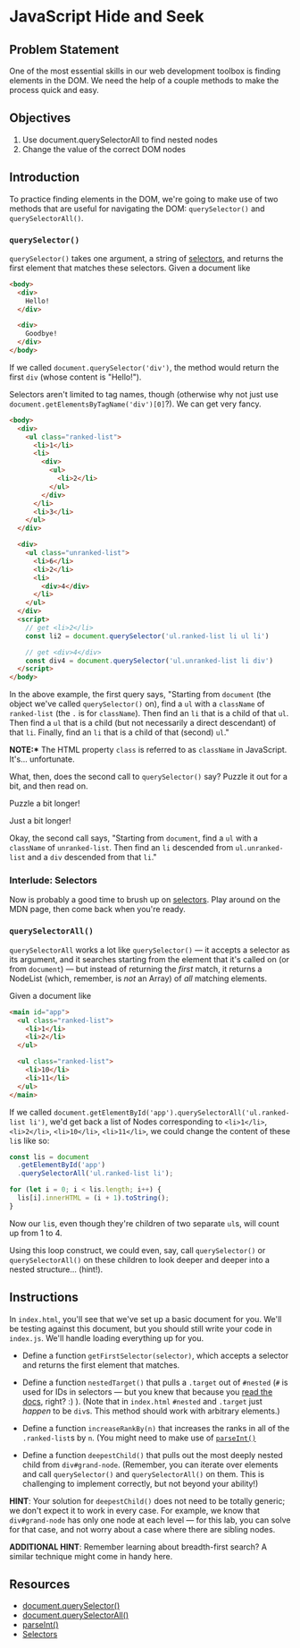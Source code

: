 # JavaScript Hide and Seek

## Problem Statement

One of the most essential skills in our web development toolbox is finding
elements in the DOM. We need the help of a couple methods to make the process
quick and easy.

## Objectives

1.  Use document.querySelectorAll to find nested nodes
2.  Change the value of the correct DOM nodes

## Introduction

To practice finding elements in the DOM, we're going to make use of two methods
that are useful for navigating the DOM: `querySelector()` and
`querySelectorAll()`.

### `querySelector()`

`querySelector()` takes one argument, a string of [selectors][selectors], and
returns the first element that matches these selectors. Given a document like

```html
<body>
  <div>
    Hello!
  </div>

  <div>
    Goodbye!
  </div>
</body>
```

If we called `document.querySelector('div')`, the method would return the first
`div` (whose content is "Hello!").

Selectors aren't limited to tag names, though (otherwise why not just use `document.getElementsByTagName('div')[0]`?). We can get very fancy.

```html
<body>
  <div>
    <ul class="ranked-list">
      <li>1</li>
      <li>
        <div>
          <ul>
            <li>2</li>
          </ul>
        </div>
      </li>
      <li>3</li>
    </ul>
  </div>

  <div>
    <ul class="unranked-list">
      <li>6</li>
      <li>2</li>
      <li>
        <div>4</div>
      </li>
    </ul>
  </div>
  <script>
    // get <li>2</li>
    const li2 = document.querySelector('ul.ranked-list li ul li')

    // get <div>4</div>
    const div4 = document.querySelector('ul.unranked-list li div')
  </script>
</body>
```

In the above example, the first query says, "Starting from `document` (the
object we've called `querySelector()` on), find a `ul` with a `className` of
`ranked-list` (the `.` is for `className`). Then find an `li` that is a child of
that `ul`. Then find a `ul` that is a child (but not necessarily a direct
descendant) of that `li`. Finally, find an `li` that is a child of that (second)
`ul`."

**NOTE:\*** The HTML property `class` is referred to as `className` in JavaScript.
It's... unfortunate.

What, then, does the second call to `querySelector()` say? Puzzle it out for a
bit, and then read on.

Puzzle a bit longer!

Just a bit longer!

Okay, the second call says, "Starting from `document`, find a `ul` with a
`className` of `unranked-list`. Then find an `li` descended from
`ul.unranked- list` and a `div` descended from that `li`."

### Interlude: Selectors

Now is probably a good time to brush up on [selectors][selectors]. Play around
on the MDN page, then come back when you're ready.

### `querySelectorAll()`

`querySelectorAll` works a lot like `querySelector()` — it accepts a selector
as its argument, and it searches starting from the element that it's called on
(or from `document`) — but instead of returning the _first_ match, it returns a
NodeList (which, remember, is _not_ an Array) of _all_ matching elements.

Given a document like

```html
<main id="app">
  <ul class="ranked-list">
    <li>1</li>
    <li>2</li>
  </ul>

  <ul class="ranked-list">
    <li>10</li>
    <li>11</li>
  </ul>
</main>
```

If we called `document.getElementById('app').querySelectorAll('ul.ranked-list li')`, we'd get back a list of Nodes corresponding to `<li>1</li>`,
`<li>2</li>`, `<li>10</li>`, `<li>11</li>`, we could change the content of these
`li`s like so:

```javascript
const lis = document
  .getElementById('app')
  .querySelectorAll('ul.ranked-list li');

for (let i = 0; i < lis.length; i++) {
  lis[i].innerHTML = (i + 1).toString();
}
```

Now our `li`s, even though they're children of two separate `ul`s, will count up
from 1 to 4.

Using this loop construct, we could even, say, call `querySelector()` or
`querySelectorAll()` on these children to look deeper and deeper into a nested
structure... (hint!).

## Instructions

In `index.html`, you'll see that we've set up a basic document for you. We'll be
testing against this document, but you should still write your code in
`index.js`. We'll handle loading everything up for you.

- Define a function `getFirstSelector(selector)`, which accepts a selector and
  returns the first element that matches.

- Define a function `nestedTarget()` that pulls a `.target` out of `#nested` (`#`
  is used for IDs in selectors — but you knew that because you
  [read the docs][selectors], right? :) ). (Note that in `index.html` `#nested`
  and `.target` just _happen_ to be `div`s. This method should work with arbitrary
  elements.)

- Define a function `increaseRankBy(n)` that increases the ranks in all of the
  `.ranked-list`s by `n`. (You might need to make use of [`parseInt()`][parseint]

- Define a function `deepestChild()` that pulls out the most deeply nested child
  from `div#grand-node`. (Remember, you can iterate over elements and call
  `querySelector()` and `querySelectorAll()` on them. This is challenging to
  implement correctly, but not beyond your ability!)

**HINT**: Your solution for `deepestChild()` does not need to be totally
generic; we don't expect it to work in every case. For example, we know that
`div#grand-node` has only one node at each level — for this lab, you can solve
for that case, and not worry about a case where there are sibling nodes.

**ADDITIONAL HINT**: Remember learning about breadth-first search? A similar
technique might come in handy here.

## Resources

- [document.querySelector()](https://developer.mozilla.org/en-US/docs/Web/API/Document/querySelector)
- [document.querySelectorAll()](https://developer.mozilla.org/en-US/docs/Web/API/Document/querySelectorAll)
- [parseInt()][parseint]
- [Selectors][selectors]

[selectors]: https://developer.mozilla.org/en-US/docs/Web/Guide/CSS/Getting_Started/Selectors
[parseint]: https://developer.mozilla.org/en-US/docs/Web/JavaScript/Reference/Global_Objects/parseInt

